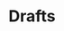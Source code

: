 <script setup>
import SwaggerUI from "../../swagger/view/SwaggerUI.vue"
import swaggerDeleteJson from "../../swagger/json/general.drafts-delete.json";
import swaggerExistsJson from "../../swagger/json/general.drafts-exists.json";
import swaggerGetInfoJson from "../../swagger/json/general.drafts-get_info.json";
import swaggerGetJson from "../../swagger/json/general.drafts-get.json";
import swaggerListJson from "../../swagger/json/general.drafts-list.json";
import swaggerSaveJson from "../../swagger/json/general.drafts-save.json";

const swaggerDeleteSpecs = [
  { json: swaggerDeleteJson, domId:"delete", protected:true },
];
const swaggerExistsSpecs = [
  { json: swaggerExistsJson, domId:"exists", protected:true },
];
const swaggerGetInfoSpecs = [
  { json: swaggerGetInfoJson, domId:"getInfo", protected:true },
];
const swaggerGetSpecs = [
  { json: swaggerListJson, domId:"get", protected:true },
];
const swaggerListSpecs = [
  { json: swaggerListJson, domId:"list", protected:true },
];
const swaggerSaveSpecs = [
  { json: swaggerSaveJson, domId:"save", protected:true },
];
</script>

# Drafts

<!--@include: ../../components/general/drafts/delete.md-->

<!--@include: ../../components/general/drafts/exists.md-->

<!--@include: ../../components/general/drafts/get-info.md-->

<!--@include: ../../components/general/drafts/get.md-->

<!--@include: ../../components/general/drafts/list.md-->

<!--@include: ../../components/general/drafts/save.md-->